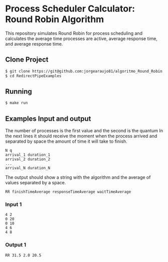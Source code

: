 # Process Scheduler Calculator: Round Robin Algorithm

This repository simulates Round Robin for process scheduling and calculates the average time processes are active, average response time, and average response time.


## Clone Project

```bash
$ git clone https://git@github.com:jorgearaujo81/algoritmo_Round_Robin.git
$ cd RedirectPipeExamples
```

## Running

```bash
$ make run
```

## Examples Input and output

The number of processes is the first value and the second is the quantum
In the next lines it should receive the moment when the process arrived and separated by space the amount of time it will take to finish.
 
 ```
 N q
 arrival_1 duration_1
 arrival_2 duration_2
 ...
 arrival_N duration_N
 ```

 The output should show a string with the algorithm and the average of values separated by a space.

 ```
 RR finishTimeAverage responseTimeAverage waitTimeAverage
 ```

### Input 1

```
4 2
0 20
0 10
4 6
4 8
```

### Output 1

```
RR 31.5 2.0 20.5
```
